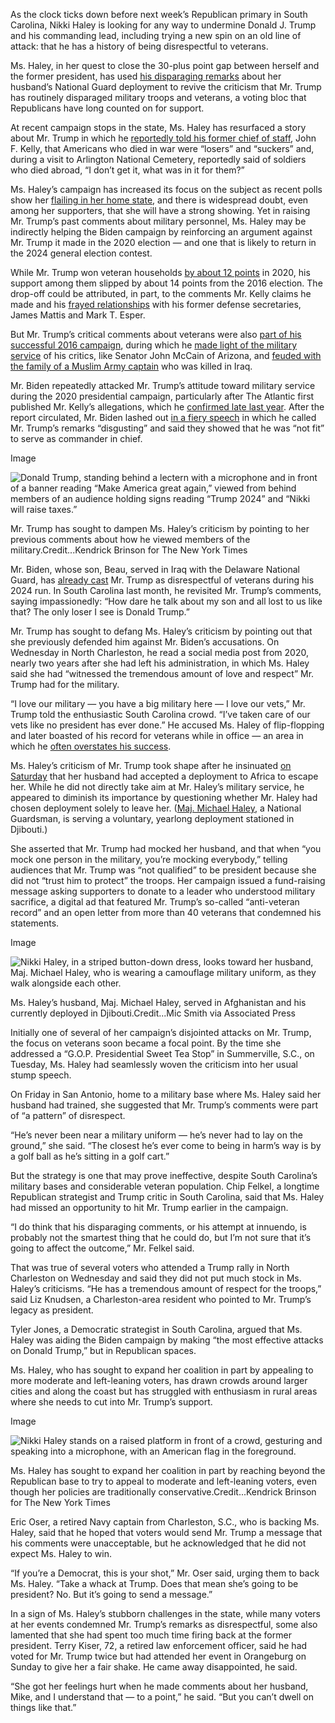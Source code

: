 As the clock ticks down before next week’s Republican primary in South Carolina, Nikki Haley is looking for any way to undermine Donald J. Trump and his commanding lead, including trying a new spin on an old line of attack: that he has a history of being disrespectful to veterans.

Ms. Haley, in her quest to close the 30-plus point gap between herself and the former president, has used [his disparaging remarks](https://www.nytimes.com/2024/02/10/us/politics/trump-haley-husband.html) about her husband’s National Guard deployment to revive the criticism that Mr. Trump has routinely disparaged military troops and veterans, a voting bloc that Republicans have long counted on for support.

At recent campaign stops in the state, Ms. Haley has resurfaced a story about Mr. Trump in which he [reportedly told his former chief of staff](https://www.nytimes.com/2020/09/04/us/politics/kelly-trump.html), John F. Kelly, that Americans who died in war were “losers” and “suckers” and, during a visit to Arlington National Cemetery, reportedly said of soldiers who died abroad, “I don’t get it, what was in it for them?”

Ms. Haley’s campaign has increased its focus on the subject as recent polls show her [flailing in her home state](https://www.nytimes.com/2024/02/14/us/politics/nikki-haley-south-carolina-trump.html), and there is widespread doubt, even among her supporters, that she will have a strong showing. Yet in raising Mr. Trump’s past comments about military personnel, Ms. Haley may be indirectly helping the Biden campaign by reinforcing an argument against Mr. Trump it made in the 2020 election — and one that is likely to return in the 2024 general election contest.

While Mr. Trump won veteran households [by about 12 points](https://www.nytimes.com/2021/06/30/us/politics/pew-election-2020.html) in 2020, his support among them slipped by about 14 points from the 2016 election. The drop-off could be attributed, in part, to the comments Mr. Kelly claims he made and his [frayed relationships](https://www.nytimes.com/2018/12/20/us/politics/jim-mattis-defense-secretary-trump.html) with his former defense secretaries, James Mattis and Mark T. Esper.

But Mr. Trump’s critical comments about veterans were also [part of his successful 2016 campaign](https://www.nytimes.com/2016/08/05/us/politics/donald-trump-military-support.html), during which he [made light of the military service](https://www.nytimes.com/2019/03/20/us/politics/trump-john-mccain.html) of his critics, like Senator John McCain of Arizona, and [feuded with the family of a Muslim Army captain](https://www.nytimes.com/2016/07/31/us/politics/donald-trump-khizr-khan-wife-ghazala.html) who was killed in Iraq.

Mr. Biden repeatedly attacked Mr. Trump’s attitude toward military service during the 2020 presidential campaign, particularly after The Atlantic first published Mr. Kelly’s allegations, which he [confirmed late last year](https://www.nytimes.com/2023/10/03/us/politics/john-kelly-trump-veterans.html). After the report circulated, Mr. Biden lashed out [in a fiery speech](https://www.nytimes.com/live/2020/09/04/us/trump-vs-biden/biden-calls-trumps-reported-remarks-disgusting-and-says-they-would-make-him-unfit-to-lead?smid=url-share) in which he called Mr. Trump’s remarks “disgusting” and said they showed that he was “not fit” to serve as commander in chief.

Image

![Donald Trump, standing behind a lectern with a microphone and in front of a banner reading “Make America great again,” viewed from behind members of an audience holding signs reading “Trump 2024” and “Nikki will raise taxes.”](https://static01.nyt.com/images/2024/02/16/multimedia/16pol-haley-troops-02-fjmg/16pol-haley-troops-02-fjmg-articleLarge.jpg?quality=75&auto=webp&disable=upscale)

Mr. Trump has sought to dampen Ms. Haley’s criticism by pointing to her previous comments about how he viewed members of the military.Credit...Kendrick Brinson for The New York Times

Mr. Biden, whose son, Beau, served in Iraq with the Delaware National Guard, has [already cast](https://twitter.com/BidenHQ/status/1723400612207817183) Mr. Trump as disrespectful of veterans during his 2024 run. In South Carolina last month, he revisited Mr. Trump’s comments, saying impassionedly: “How dare he talk about my son and all lost to us like that? The only loser I see is Donald Trump.”

Mr. Trump has sought to defang Ms. Haley’s criticism by pointing out that she previously defended him against Mr. Biden’s accusations. On Wednesday in North Charleston, he read a social media post from 2020, nearly two years after she had left his administration, in which Ms. Haley said she had “witnessed the tremendous amount of love and respect” Mr. Trump had for the military.

“I love our military — you have a big military here — I love our vets,” Mr. Trump told the enthusiastic South Carolina crowd. “I’ve taken care of our vets like no president has ever done.” He accused Ms. Haley of flip-flopping and later boasted of his record for veterans while in office — an area in which he [often overstates his success](https://www.nytimes.com/2020/08/19/us/politics/trump-veterans.html).

Ms. Haley’s criticism of Mr. Trump took shape after he insinuated [on Saturday](https://www.nytimes.com/2024/02/10/us/politics/trump-haley-husband.html) that her husband had accepted a deployment to Africa to escape her. While he did not directly take aim at Mr. Haley’s military service, he appeared to diminish its importance by questioning whether Mr. Haley had chosen deployment solely to leave her. ([Maj. Michael Haley](https://www.nytimes.com/2024/02/04/us/politics/nikki-haley-husband-michael.html), a National Guardsman, is serving a voluntary, yearlong deployment stationed in Djibouti.)

She asserted that Mr. Trump had mocked her husband, and that when “you mock one person in the military, you’re mocking everybody,” telling audiences that Mr. Trump was “not qualified” to be president because she did not “trust him to protect” the troops. Her campaign issued a fund-raising message asking supporters to donate to a leader who understood military sacrifice, a digital ad that featured Mr. Trump’s so-called “anti-veteran record” and an open letter from more than 40 veterans that condemned his statements.

Image

![Nikki Haley, in a striped button-down dress, looks toward her husband, Maj. Michael Haley, who is wearing a camouflage military uniform, as they walk alongside each other.](https://static01.nyt.com/images/2024/02/16/multimedia/16pol-haley-troops-03-fjmg/16pol-haley-troops-03-fjmg-articleLarge.jpg?quality=75&auto=webp&disable=upscale)

Ms. Haley’s husband, Maj. Michael Haley, served in Afghanistan and his currently deployed in Djibouti.Credit...Mic Smith via Associated Press

Initially one of several of her campaign’s disjointed attacks on Mr. Trump, the focus on veterans soon became a focal point. By the time she addressed a “G.O.P. Presidential Sweet Tea Stop” in Summerville, S.C., on Tuesday, Ms. Haley had seamlessly woven the criticism into her usual stump speech.

On Friday in San Antonio, home to a military base where Ms. Haley said her husband had trained, she suggested that Mr. Trump’s comments were part of “a pattern” of disrespect.

“He’s never been near a military uniform — he’s never had to lay on the ground,” she said. “The closest he’s ever come to being in harm’s way is by a golf ball as he’s sitting in a golf cart.”

But the strategy is one that may prove ineffective, despite South Carolina’s military bases and considerable veteran population. Chip Felkel, a longtime Republican strategist and Trump critic in South Carolina, said that Ms. Haley had missed an opportunity to hit Mr. Trump earlier in the campaign.

“I do think that his disparaging comments, or his attempt at innuendo, is probably not the smartest thing that he could do, but I’m not sure that it’s going to affect the outcome,” Mr. Felkel said.

That was true of several voters who attended a Trump rally in North Charleston on Wednesday and said they did not put much stock in Ms. Haley’s criticisms. “He has a tremendous amount of respect for the troops,” said Liz Knudsen, a Charleston-area resident who pointed to Mr. Trump’s legacy as president.

Tyler Jones, a Democratic strategist in South Carolina, argued that Ms. Haley was aiding the Biden campaign by making “the most effective attacks on Donald Trump,” but in Republican spaces.

Ms. Haley, who has sought to expand her coalition in part by appealing to more moderate and left-leaning voters, has drawn crowds around larger cities and along the coast but has struggled with enthusiasm in rural areas where she needs to cut into Mr. Trump’s support.

Image

![Nikki Haley stands on a raised platform in front of a crowd, gesturing and speaking into a microphone, with an American flag in the foreground.](https://static01.nyt.com/images/2024/02/16/multimedia/16pol-haley-troops-04-fjmg/16pol-haley-troops-04-fjmg-articleLarge.jpg?quality=75&auto=webp&disable=upscale)

Ms. Haley has sought to expand her coalition in part by reaching beyond the Republican base to try to appeal to moderate and left-leaning voters, even though her policies are traditionally conservative.Credit...Kendrick Brinson for The New York Times

Eric Oser, a retired Navy captain from Charleston, S.C., who is backing Ms. Haley, said that he hoped that voters would send Mr. Trump a message that his comments were unacceptable, but he acknowledged that he did not expect Ms. Haley to win.

“If you’re a Democrat, this is your shot,” Mr. Oser said, urging them to back Ms. Haley. “Take a whack at Trump. Does that mean she’s going to be president? No. But it’s going to send a message.”

In a sign of Ms. Haley’s stubborn challenges in the state, while many voters at her events condemned Mr. Trump’s remarks as disrespectful, some also lamented that she had spent too much time firing back at the former president. Terry Kiser, 72, a retired law enforcement officer, said he had voted for Mr. Trump twice but had attended her event in Orangeburg on Sunday to give her a fair shake. He came away disappointed, he said.

“She got her feelings hurt when he made comments about her husband, Mike, and I understand that — to a point,” he said. “But you can’t dwell on things like that.”